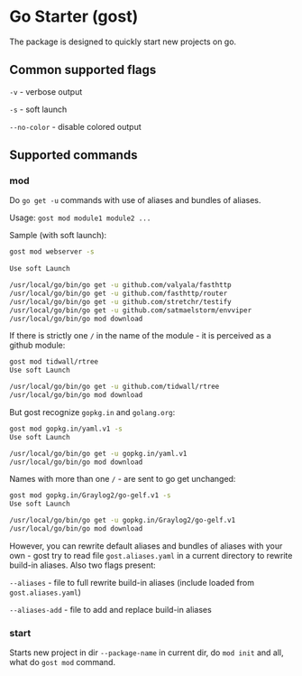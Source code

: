 # Go Starter (gost)

The package is designed to quickly start new projects on go.
## Common supported flags
`-v` - verbose output

`-s` - soft launch

`--no-color` - disable colored output
## Supported commands
### mod
Do `go get -u` commands with use of aliases and bundles of aliases. 

Usage: `gost mod module1 module2 ...`

Sample (with soft launch):
```bash
gost mod webserver -s
    
Use soft Launch

/usr/local/go/bin/go get -u github.com/valyala/fasthttp
/usr/local/go/bin/go get -u github.com/fasthttp/router
/usr/local/go/bin/go get -u github.com/stretchr/testify
/usr/local/go/bin/go get -u github.com/satmaelstorm/envviper
/usr/local/go/bin/go mod download
```
If there is strictly one `/` in the name of the module - it is perceived as a github module:
```bash
gost mod tidwall/rtree
Use soft Launch

/usr/local/go/bin/go get -u github.com/tidwall/rtree
/usr/local/go/bin/go mod download
```
But gost recognize `gopkg.in` and `golang.org`:
```bash
gost mod gopkg.in/yaml.v1 -s
Use soft Launch

/usr/local/go/bin/go get -u gopkg.in/yaml.v1
/usr/local/go/bin/go mod download
```
Names with more than one `/` - are sent to go get unchanged:
```bash
gost mod gopkg.in/Graylog2/go-gelf.v1 -s
Use soft Launch

/usr/local/go/bin/go get -u gopkg.in/Graylog2/go-gelf.v1
/usr/local/go/bin/go mod download
```
However, you can rewrite default aliases and bundles of aliases with your own - gost try to read 
file `gost.aliases.yaml` in a current directory to rewrite build-in aliases. Also two flags present:

`--aliases` - file to full rewrite build-in aliases (include loaded from `gost.aliases.yaml`)

`--aliases-add` - file to add and replace build-in aliases

### start
Starts new project in dir `--package-name` in current dir, do `mod init` and all, what do `gost mod` command.

